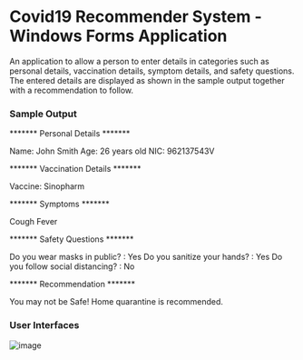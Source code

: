 # Covid19 Recommender System - Windows Forms Application
An application to allow a person to enter details in categories such as personal details, vaccination details, symptom details, and safety questions. The entered details are displayed as shown in the sample output together with a recommendation to follow. 

### Sample Output
******* Personal Details *******

Name: John Smith
Age: 26 years old
NIC: 962137543V

******* Vaccination Details *******

Vaccine: Sinopharm

******* Symptoms *******

Cough
Fever


******* Safety Questions *******

Do you wear masks in public? : Yes
Do you sanitize your hands? : Yes
Do you follow social distancing? : No

******* Recommendation *******

You may not be Safe! Home quarantine is recommended.

### User Interfaces
![image](https://user-images.githubusercontent.com/49782156/169663008-d47aaaaf-0bf9-4de1-ac2e-019f4c58cb8f.png)
